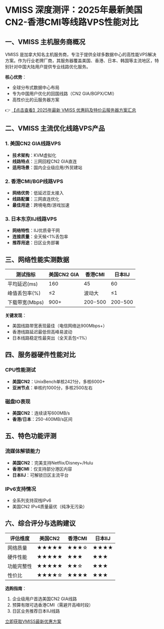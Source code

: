 # VMISS 深度测评：2025年最新美国CN2-香港CMI等线路VPS性能对比

## 一、VMISS 主机服务商概况

VMISS 是加拿大知名主机服务商，专注于提供全球多数据中心的高性能VPS解决方案。作为行业老牌厂商，其服务器覆盖美国、香港、日本、韩国等主流地区，特别针对中国大陆用户提供专业线路优化服务。

**核心优势**：
- 全球分布式数据中心布局
- 专为中国用户优化的回国线路（CN2 GIA/BGPX/CMI）
- 高性价比的云服务器方案

👉 [【点击查看】2025年最新 VMISS 优惠码及特价云服务器方案汇总](https://bit.ly/Vmiss)

## 二、VMISS 主流优化线路VPS产品

### 1. 美国CN2 GIA线路VPS
- **技术架构**：KVM虚拟化
- **线路特点**：三网回程CN2 GIA直连
- **适用场景**：国内企业级应用/外贸建站

### 2. 香港CMI/BGP线路VPS
- **网络优势**：低延迟亚太接入
- **线路配置**：三网直连优化
- **最佳用途**：跨境电商/游戏加速

### 3. 日本东京IIJ线路VPS
- **网络特性**：IIJ优质骨干网
- **连接质量**：全天候<1%丢包率
- **推荐用途**：日区业务部署

## 三、网络性能实测数据

| 测试指标        | 美国CN2 GIA | 香港CMI | 日本IIJ |
|----------------|------------|--------|--------|
| 平均延迟(ms)   | 160        | 45     | 60     |
| 峰值丢包率(%)  | ≤2         | 波动大 | ≤1     |
| 下载带宽(Mbps) | 900+       | 200-500| 200-500|

**关键发现**：
- 美国线路带宽表现最佳（电信网络达900Mbps+）
- 香港线路延迟最低但高峰易波动
- 日本线路稳定性最突出（全天丢包<1%）

## 四、服务器硬件性能对比

### CPU性能测试
- **美国CN2**：UnixBench单核2421分，多核6000+
- **亚洲节点**：单核约1000分，多核2500左右

### 磁盘IO表现
- **美国CN2**：连续读写600MB/s
- **香港/日本**：250-400MB/s区间

## 五、特色功能评测

### 流媒体解锁能力
- **美国CN2**：完美支持Netflix/Disney+/Hulu
- **香港CMI**：仅支持部分港区内容
- **日本IIJ**：可解锁日区主流平台

### IPv6支持情况
- 全系列支持双栈IPv6
- 美国CN2 IPv4质量最优（纯净无污染）

## 六、综合评分与选购建议

| 评估维度       | 美国CN2 | 香港CMI | 日本IIJ |
|--------------|--------|--------|--------|
| 网络质量      | ★★★★★ | ★★★☆   | ★★★★   |
| 硬件性能      | ★★★★★ | ★★★    | ★★★    |
| 功能完整性    | ★★★★★ | ★★☆    | ★★★    |
| 性价比       | ★★★★☆  | ★★★★   | ★★★    |

**选购指南**：
1. 企业级用户首选美国CN2 GIA线路
2. 预算有限可选香港CMI（需避开高峰时段）
3. 日区业务推荐日本IIJ线路

[立即获取VMISS最新优惠方案](https://bit.ly/Vmiss)